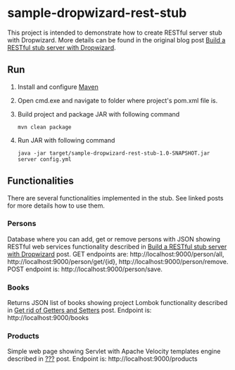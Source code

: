 # sample-dropwizard-rest-stub #
This project is intended to demonstrate how to create RESTful server stub with Dropwizard.
More details can be found in the original blog post <a href="http://automationrhapsody.com/build-a-rest-stub-server-with-dropwizard/">Build a RESTful stub server with Dropwizard</a>.

## Run ##
1. Install and configure <a href="https://maven.apache.org/install.html" target="_blank">Maven</a>
2. Open cmd.exe and navigate to folder where project's pom.xml file is.
3. Build project and package JAR with following command

	`mvn clean package`
4. Run JAR with following command

	`java -jar target/sample-dropwizard-rest-stub-1.0-SNAPSHOT.jar server config.yml`

## Functionalities ##

There are several functionalities implemented in the stub. See linked posts for more details how to use them.
	
### Persons ###

Database where you can add, get or remove persons with JSON showing RESTful web services functionality described in <a href="http://automationrhapsody.com/build-a-rest-stub-server-with-dropwizard/" target="_blank">Build a RESTful stub server with Dropwizard</a> post. GET endpoints are: http://localhost:9000/person/all, http://localhost:9000/person/get/{id}, http://localhost:9000/person/remove. POST endpoint is: http://localhost:9000/person/save.


### Books ###

Returns JSON list of books showing project Lombok functionality described in <a href="http://automationrhapsody.com/get-rid-of-getters-and-setters/" target="_blank">Get rid of Getters and Setters</a> post. Endpoint is: http://localhost:9000/books

### Products ###

Simple web page showing Servlet with Apache Velocity templates engine described in <a href="" target="_blank">???</a> post. Endpoint is: http://localhost:9000/products